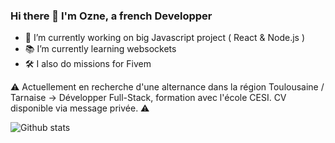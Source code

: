 ### Hi there 👋 I'm Ozne, a french Developper

- 🔭 I’m currently working on big Javascript project ( React & Node.js )
- 📚 I’m currently learning websockets
- 🛠 I also do missions for Fivem



⚠️ Actuellement en recherche d'une alternance dans la région Toulousaine / Tarnaise -> Développer Full-Stack, formation avec l'école CESI. CV disponible via message privée. ⚠️

![Github stats](https://github-readme-stats.vercel.app/api?username=Ozneeee&theme=highcontrast&show_icons=true&count_private=true)

<!-- ![Top Languages Card](https://github-readme-stats.vercel.app/api/top-langs/?username=Ozneeee) -->
